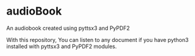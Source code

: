 # audioBook
An audiobook created using pyttsx3 and PyPDF2

With this repository, You can listen to any document if you have python3 installed with pyttsx3 and PyPDF2 modules.
